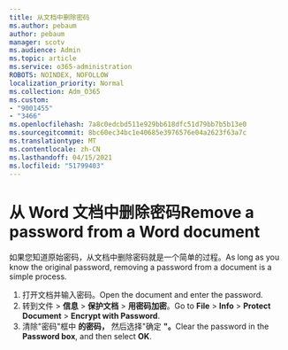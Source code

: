 ```yaml
---
title: 从文档中删除密码
ms.author: pebaum
author: pebaum
manager: scotv
ms.audience: Admin
ms.topic: article
ms.service: o365-administration
ROBOTS: NOINDEX, NOFOLLOW
localization_priority: Normal
ms.collection: Adm_O365
ms.custom:
- "9001455"
- "3466"
ms.openlocfilehash: 7a8c0edcbd511e929bb618dfc51d79bb7b5b13e0
ms.sourcegitcommit: 8bc60ec34bc1e40685e3976576e04a2623f63a7c
ms.translationtype: MT
ms.contentlocale: zh-CN
ms.lasthandoff: 04/15/2021
ms.locfileid: "51799403"
---
```

# <a name="remove-a-password-from-a-word-document"></a><span data-ttu-id="8da30-102">从 Word 文档中删除密码</span><span class="sxs-lookup"><span data-stu-id="8da30-102">Remove a password from a Word document</span></span>

<span data-ttu-id="8da30-103">如果您知道原始密码，从文档中删除密码就是一个简单的过程。</span><span class="sxs-lookup"><span data-stu-id="8da30-103">As long as you know the original password, removing a password from a document is a simple process.</span></span>

1. <span data-ttu-id="8da30-104">打开文档并输入密码。</span><span class="sxs-lookup"><span data-stu-id="8da30-104">Open the document and enter the password.</span></span>
2. <span data-ttu-id="8da30-105">转到文件  >  **信息**  >  **保护文档**  >  **用密码加密**。</span><span class="sxs-lookup"><span data-stu-id="8da30-105">Go to **File** > **Info** > **Protect Document** > **Encrypt with Password**.</span></span>
3. <span data-ttu-id="8da30-106">清除"密码"框中 **的密码，** 然后选择"确定 **"。**</span><span class="sxs-lookup"><span data-stu-id="8da30-106">Clear the password in the **Password box**, and then select **OK**.</span></span>